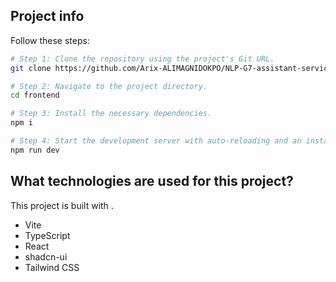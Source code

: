 ## Project info

Follow these steps:

```sh
# Step 1: Clone the repository using the project's Git URL.
git clone https://github.com/Arix-ALIMAGNIDOKPO/NLP-G7-assistant-services-publics.git

# Step 2: Navigate to the project directory.
cd frontend 

# Step 3: Install the necessary dependencies.
npm i

# Step 4: Start the development server with auto-reloading and an instant preview.
npm run dev
```

## What technologies are used for this project?

This project is built with .

- Vite
- TypeScript
- React
- shadcn-ui
- Tailwind CSS